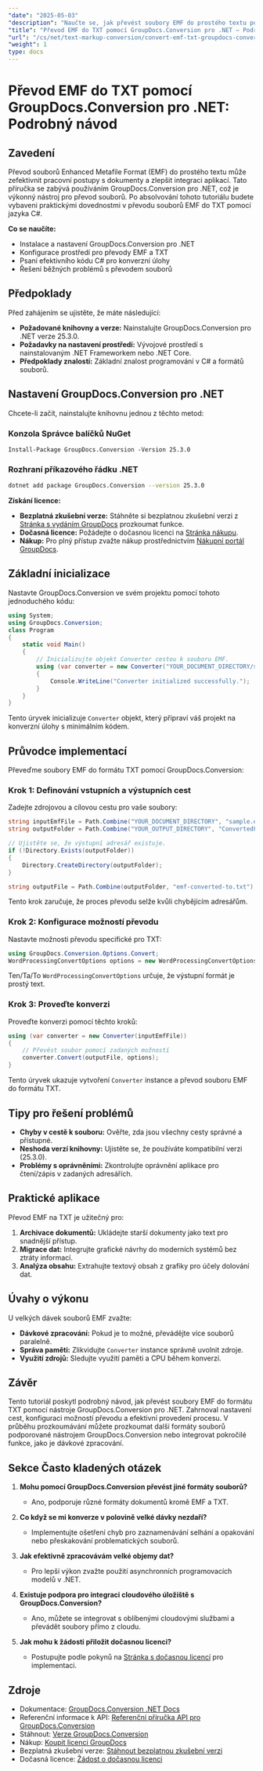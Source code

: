 ```yaml
---
"date": "2025-05-03"
"description": "Naučte se, jak převést soubory EMF do prostého textu pomocí nástroje GroupDocs.Conversion pro .NET v tomto komplexním průvodci. Zvyšte efektivitu svého pracovního postupu správy dokumentů ještě dnes."
"title": "Převod EMF do TXT pomocí GroupDocs.Conversion pro .NET – Podrobný návod"
"url": "/cs/net/text-markup-conversion/convert-emf-txt-groupdocs-conversion-net/"
"weight": 1
type: docs
---
```

# Převod EMF do TXT pomocí GroupDocs.Conversion pro .NET: Podrobný návod

## Zavedení

Převod souborů Enhanced Metafile Format (EMF) do prostého textu může zefektivnit pracovní postupy s dokumenty a zlepšit integraci aplikací. Tato příručka se zabývá používáním GroupDocs.Conversion pro .NET, což je výkonný nástroj pro převod souborů. Po absolvování tohoto tutoriálu budete vybaveni praktickými dovednostmi v převodu souborů EMF do TXT pomocí jazyka C#. 

**Co se naučíte:**
- Instalace a nastavení GroupDocs.Conversion pro .NET
- Konfigurace prostředí pro převody EMF a TXT
- Psaní efektivního kódu C# pro konverzní úlohy
- Řešení běžných problémů s převodem souborů

## Předpoklady

Před zahájením se ujistěte, že máte následující:
- **Požadované knihovny a verze:** Nainstalujte GroupDocs.Conversion pro .NET verze 25.3.0.
- **Požadavky na nastavení prostředí:** Vývojové prostředí s nainstalovaným .NET Frameworkem nebo .NET Core.
- **Předpoklady znalostí:** Základní znalost programování v C# a formátů souborů.

## Nastavení GroupDocs.Conversion pro .NET

Chcete-li začít, nainstalujte knihovnu jednou z těchto metod:

### Konzola Správce balíčků NuGet
```shell
Install-Package GroupDocs.Conversion -Version 25.3.0
```

### Rozhraní příkazového řádku .NET
```bash
dotnet add package GroupDocs.Conversion --version 25.3.0
```

**Získání licence:**
- **Bezplatná zkušební verze:** Stáhněte si bezplatnou zkušební verzi z [Stránka s vydáním GroupDocs](https://releases.groupdocs.com/conversion/net/) prozkoumat funkce.
- **Dočasná licence:** Požádejte o dočasnou licenci na [Stránka nákupu](https://purchase.groupdocs.com/temporary-license/).
- **Nákup:** Pro plný přístup zvažte nákup prostřednictvím [Nákupní portál GroupDocs](https://purchase.groupdocs.com/buy).

## Základní inicializace

Nastavte GroupDocs.Conversion ve svém projektu pomocí tohoto jednoduchého kódu:

```csharp
using System;
using GroupDocs.Conversion;
class Program
{
    static void Main()
    {
        // Inicializujte objekt Converter cestou k souboru EMF.
        using (var converter = new Converter("YOUR_DOCUMENT_DIRECTORY/sample.emf"))
        {
            Console.WriteLine("Converter initialized successfully.");
        }
    }
}
```
Tento úryvek inicializuje `Converter` objekt, který připraví váš projekt na konverzní úlohy s minimálním kódem.

## Průvodce implementací

Převeďme soubory EMF do formátu TXT pomocí GroupDocs.Conversion:

### Krok 1: Definování vstupních a výstupních cest

Zadejte zdrojovou a cílovou cestu pro vaše soubory:

```csharp
string inputEmfFile = Path.Combine("YOUR_DOCUMENT_DIRECTORY", "sample.emf");
string outputFolder = Path.Combine("YOUR_OUTPUT_DIRECTORY", "ConvertedFiles");

// Ujistěte se, že výstupní adresář existuje.
if (!Directory.Exists(outputFolder))
{
    Directory.CreateDirectory(outputFolder);
}

string outputFile = Path.Combine(outputFolder, "emf-converted-to.txt");
```
Tento krok zaručuje, že proces převodu selže kvůli chybějícím adresářům.

### Krok 2: Konfigurace možností převodu

Nastavte možnosti převodu specifické pro TXT:

```csharp
using GroupDocs.Conversion.Options.Convert;
WordProcessingConvertOptions options = new WordProcessingConvertOptions { Format = WordProcessingFileType.Txt };
```
Ten/Ta/To `WordProcessingConvertOptions` určuje, že výstupní formát je prostý text.

### Krok 3: Proveďte konverzi

Proveďte konverzi pomocí těchto kroků:

```csharp
using (var converter = new Converter(inputEmfFile))
{
    // Převést soubor pomocí zadaných možností
    converter.Convert(outputFile, options);
}
```
Tento úryvek ukazuje vytvoření `Converter` instance a převod souboru EMF do formátu TXT.

## Tipy pro řešení problémů

- **Chyby v cestě k souboru:** Ověřte, zda jsou všechny cesty správné a přístupné.
- **Neshoda verzí knihovny:** Ujistěte se, že používáte kompatibilní verzi (25.3.0).
- **Problémy s oprávněními:** Zkontrolujte oprávnění aplikace pro čtení/zápis v zadaných adresářích.

## Praktické aplikace

Převod EMF na TXT je užitečný pro:
1. **Archivace dokumentů:** Ukládejte starší dokumenty jako text pro snadnější přístup.
2. **Migrace dat:** Integrujte grafické návrhy do moderních systémů bez ztráty informací.
3. **Analýza obsahu:** Extrahujte textový obsah z grafiky pro účely dolování dat.

## Úvahy o výkonu

U velkých dávek souborů EMF zvažte:
- **Dávkové zpracování:** Pokud je to možné, převádějte více souborů paralelně.
- **Správa paměti:** Zlikvidujte `Converter` instance správně uvolnit zdroje.
- **Využití zdrojů:** Sledujte využití paměti a CPU během konverzí.

## Závěr

Tento tutoriál poskytl podrobný návod, jak převést soubory EMF do formátu TXT pomocí nástroje GroupDocs.Conversion pro .NET. Zahrnoval nastavení cest, konfiguraci možností převodu a efektivní provedení procesu. V průběhu prozkoumávání můžete prozkoumat další formáty souborů podporované nástrojem GroupDocs.Conversion nebo integrovat pokročilé funkce, jako je dávkové zpracování.

## Sekce Často kladených otázek

1. **Mohu pomocí GroupDocs.Conversion převést jiné formáty souborů?**
   - Ano, podporuje různé formáty dokumentů kromě EMF a TXT.

2. **Co když se mi konverze v polovině velké dávky nezdaří?**
   - Implementujte ošetření chyb pro zaznamenávání selhání a opakování nebo přeskakování problematických souborů.

3. **Jak efektivně zpracovávám velké objemy dat?**
   - Pro lepší výkon zvažte použití asynchronních programovacích modelů v .NET.

4. **Existuje podpora pro integraci cloudového úložiště s GroupDocs.Conversion?**
   - Ano, můžete se integrovat s oblíbenými cloudovými službami a převádět soubory přímo z cloudu.

5. **Jak mohu k žádosti přiložit dočasnou licenci?**
   - Postupujte podle pokynů na [Stránka s dočasnou licencí](https://purchase.groupdocs.com/temporary-license/) pro implementaci.

## Zdroje

- Dokumentace: [GroupDocs.Conversion .NET Docs](https://docs.groupdocs.com/conversion/net/)
- Referenční informace k API: [Referenční příručka API pro GroupDocs.Conversion](https://reference.groupdocs.com/conversion/net/)
- Stáhnout: [Verze GroupDocs.Conversion](https://releases.groupdocs.com/conversion/net/)
- Nákup: [Koupit licenci GroupDocs](https://purchase.groupdocs.com/buy)
- Bezplatná zkušební verze: [Stáhnout bezplatnou zkušební verzi](https://releases.groupdocs.com/conversion/net/)
- Dočasná licence: [Žádost o dočasnou licenci](https://purchase.groupdocs.com/temporary-license/)